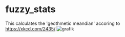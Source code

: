 # fuzzy_stats
This calculates the 'geothmetic meandian' accoring to https://xkcd.com/2435/
![grafik](https://github.com/lschwartze/fuzzy_stats/assets/114759231/a3ba0d13-f6c3-4416-8576-ceb99d02da5a)
